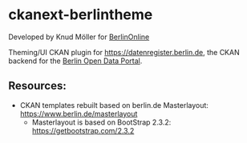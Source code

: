 # ckanext-berlintheme

Developed by Knud Möller for [BerlinOnline](http://berlinonline.de)

Theming/UI CKAN plugin for https://datenregister.berlin.de, the CKAN backend for the [Berlin Open Data Portal](https://daten.berlin.de).

## Resources:

* CKAN templates rebuilt based on berlin.de Masterlayout: https://www.berlin.de/masterlayout
  - Masterlayout is based on BootStrap 2.3.2: https://getbootstrap.com/2.3.2
  
